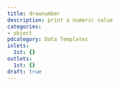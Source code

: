 ```yaml
---
title: drawnumber
description: print a numeric value
categories:
- object
pdcategory: Data Templates
inlets:
  1st: {}
outlets:
  1st: {}
draft: true
---
```


